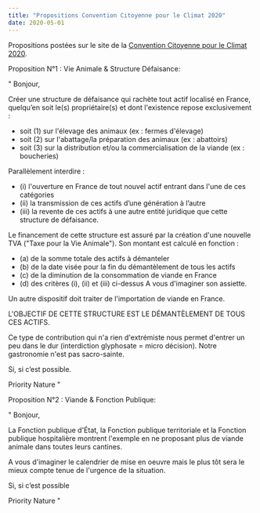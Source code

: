 ```yaml
---
title: "Propositions Convention Citoyenne pour le Climat 2020"
date: 2020-05-01
---
```

Propositions postées sur le site de la [Convention Citoyenne pour le Climat 2020](https://www.conventioncitoyennepourleclimat.fr/en/).


Proposition N°1 : Vie Animale & Structure Défaisance:

"
Bonjour,

Créer une structure de défaisance qui rachète tout actif localisé en France, quelqu’en soit le(s) propriétaire(s) et dont l'existence repose exclusivement :
- soit (1) sur l'élevage des animaux (ex : fermes d'élevage)
- soit (2) sur l'abattage/la préparation des animaux (ex : abattoirs)
- soit (3) sur la distribution et/ou la commercialisation de la viande (ex : boucheries)

Parallèlement interdire :
- (i) l'ouverture en France de tout nouvel actif entrant dans l'une de ces catégories
- (ii) la transmission de ces actifs d’une génération à l’autre
- (iii) la revente de ces actifs à une autre entité juridique que cette structure de défaisance.

Le financement de cette structure est assuré par la création d'une nouvelle TVA ("Taxe pour la Vie Animale"). Son montant est calculé en fonction :
- (a) de la somme totale des actifs à démanteler
- (b) de la date visée pour la fin du démantèlement de tous les actifs
- (c) de la diminution de la consommation de viande en France
- (d) des critères (i), (ii) et (iii) ci-dessus
A vous d'imaginer son assiette.

Un autre dispositif doit traiter de l'importation de viande en France.

L'OBJECTIF DE CETTE STRUCTURE EST LE DÉMANTÈLEMENT DE TOUS CES ACTIFS.

Ce type de contribution qui n'a rien d'extrémiste nous permet d'entrer un peu dans le dur (interdiction glyphosate = micro décision). Notre gastronomie n'est pas sacro-sainte.

Si, si c’est possible.

Priority Nature
"


Proposition N°2 : Viande & Fonction Publique:

"
Bonjour,

La Fonction publique d'État, la Fonction publique territoriale et la Fonction publique hospitalière montrent l'exemple en ne proposant plus de viande animale dans toutes leurs cantines.

A vous d'imaginer le calendrier de mise en oeuvre mais le plus tôt sera le mieux compte tenue de l'urgence de la situation.

Si, si c’est possible

Priority Nature
"



